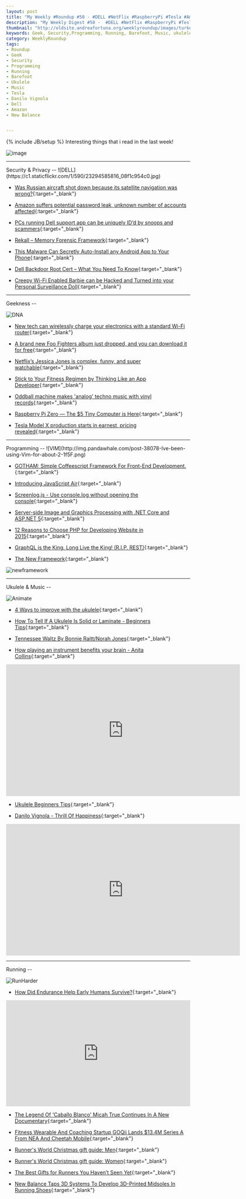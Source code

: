 ```yaml
---
layout: post
title: "My Weekly #Roundup #50 - #DELL #NetFlix #RaspberryPi #Tesla #Amazon"
description: "My Weekly Digest #50 -  #DELL #NetFlix #RaspberryPi #Tesla #Turkey #Amazon #PHP #Christmas"
thumbnail: "http://oldsite.andreafortuna.org/weeklyroundup/images/turkey.jpg"
keywords: Geek, Security,Programming, Running, Barefoot, Music, ukulele, Danilo Vignola, transcription, php, christmas, turkey, RaspberryPi, netflix, tesla
category: WeeklyRoundup
tags: 
- Roundup
- Geek
- Security
- Programming
- Running
- Barefoot
- Ukulele
- Music
- Tesla
- Danilo Vignola
- Dell
- Amazon
- New Balance


---
```

{% include JB/setup %}
Interesting things that i read in the last week!

![image](/weeklyroundup/images/turkey.jpg)
<!-- more -->
<hr/>
Security & Privacy
--
![DELL](https://c1.staticflickr.com/1/590/23294585816_08f1c954c0.jpg)

- [Was Russian aircraft shot down because its satellite navigation was wrong?](http://arstechnica.com/information-technology/2015/11/turkish-f-16-shoots-down-russian-jet-for-disputed-airspace-violation/){:target="_blank"}

- [Amazon suffers potential password leak, unknown number of accounts affected](http://bgr.com/2015/11/24/amazon-password-leak-change-your-password/){:target="_blank"}

- [PCs running Dell support app can be uniquely ID’d by snoops and scammers](http://arstechnica.com/security/2015/11/pcs-running-dell-support-app-can-be-uniquely-idd-by-snoops-and-scammers/){:target="_blank"}

- [Rekall – Memory Forensic Framework](http://www.darknet.org.uk/2015/11/rekall-memory-forensic-framework/){:target="_blank"}

- [This Malware Can Secretly Auto-Install any Android App to Your Phone](http://thehackernews.com/2015/11/android-malware-auto-install.html){:target="_blank"}

- [Dell Backdoor Root Cert – What You Need To Know](http://www.darknet.org.uk/2015/11/dell-backdoor-root-cert-need-know/){:target="_blank"}

- [Creepy Wi-Fi Enabled Barbie can be Hacked and Turned into your Personal Surveillance Doll](https://freedomhacker.net/creepy-wifi-barbie-can-be-hacked-turned-into-surveillance-doll-4783/){:target="_blank"}

<hr/>
Geekness
--

![DNA](http://imgs.xkcd.com/comics/dna.png)

- [New tech can wirelessly charge your electronics with a standard Wi-Fi router](http://bgr.com/2015/11/24/wireless-wi-fi-charging/){:target="_blank"}

- [A brand new Foo Fighters album just dropped, and you can download it for free](http://bgr.com/2015/11/23/foo-fighters-saint-cecilia-ep-download/){:target="_blank"}

- [Netflix’s Jessica Jones is complex, funny, and super watchable](http://arstechnica.com/the-multiverse/2015/11/netflixs-jessica-jones-is-complex-funny-and-super-watchable/){:target="_blank"}

- [Stick to Your Fitness Regimen by Thinking Like an App Developer](http://vitals.lifehacker.com/stick-to-your-fitness-regimen-by-thinking-like-an-app-d-1744129767){:target="_blank"}

- [Oddball machine makes 'analog' techno music with vinyl records](http://www.engadget.com/2015/11/22/mechanical-techno/){:target="_blank"}

- [Raspberry Pi Zero — The $5 Tiny Computer is Here](http://thehackernews.com/2015/11/raspberry-pi-zero.html){:target="_blank"}

- [Tesla Model X production starts in earnest, pricing revealed](http://arstechnica.com/cars/2015/11/tesla-model-x-production-starts-in-earnest-pricing-revealed/){:target="_blank"}


<hr/>
Programming
--
![VIM](http://img.pandawhale.com/post-38078-Ive-been-using-Vim-for-about-2-1f5F.png)

- [GOTHAM: Simple Coffeescript Framework For Front-End Development.](http://gothamjs.io/){:target="_blank"}

- [Introducing JavaScript Air](https://medium.com/@kentcdodds/introducing-javascript-air-46700561f38d){:target="_blank"}

- [Screenlog.js - Use console.log without opening the console](https://github.com/chinchang/screenlog.js){:target="_blank"}

- [Server-side Image and Graphics Processing with .NET Core and ASP.NET 5](http://www.hanselman.com/blog/RFCServersideImageAndGraphicsProcessingWithNETCoreAndASPNET5.aspx){:target="_blank"}

- [12 Reasons to Choose PHP for Developing Website in 2015](http://customwebsitedevelopement.blogspot.no/2015/04/12-reasons-to-choose-php-for-developing.html){:target="_blank"}

- [GraphQL is the King. Long Live the King! (R.I.P. REST)](https://medium.com/@scbarrus/graphql-is-the-king-long-live-the-king-r-i-p-rest-cf04ce38f6c){:target="_blank"}

- [The New Framework](http://www.commitstrip.com/en/2015/11/24/the-new-framework/){:target="_blank"}

![newframework](http://www.commitstrip.com/wp-content/uploads/2015/11/Strip-La-boucle-du-Framwork-english650-final.jpg)

<hr/>
Ukulele & Music
--

![Animate](http://45.media.tumblr.com/afd3d6b93f15cb8ab23e6768d21924d7/tumblr_ny0ys7X3GD1r8tkaro1_500.gif)

- [4 Ways to improve with the ukulele](http://guitar-lessons4you.blogspot.com/2014/11/4-ways-to-improve-with-ukulele.html){:target="_blank"}

- [How To Tell If A Ukulele Is Solid or Laminate - Beginners Tips](http://www.gotaukulele.com/2015/11/how-to-tell-if-ukulele-is-solid-or.html){:target="_blank"}

- [Tennessee Waltz By Bonnie Raitt/Norah Jones](http://liveukulele.com/tennessee-waltz-by-patti-page-tab/){:target="_blank"}

- [How playing an instrument benefits your brain - Anita Collins](http://ed.ted.com/lessons/how-playing-an-instrument-benefits-your-brain-anita-collins){:target="_blank"}

<iframe width="640" height="360" src="https://www.youtube.com/embed/R0JKCYZ8hng" frameborder="0" allowfullscreen></iframe>

- [Ukulele Beginners Tips](https://www.youtube.com/playlist?list=PLO4DXdoJcbQ8VDqQ1NODGdgHazKOG5y3i){:target="_blank"}

- [Danilo Vignola - Thrill Of Happiness](https://www.youtube.com/watch?v=C1zH85-c5ZU&feature=youtu.be){:target="_blank"}

<iframe width="640" height="360" src="https://www.youtube.com/embed/C1zH85-c5ZU" frameborder="0" allowfullscreen></iframe>

<hr/>
Running
--

![RunHarder](http://www.scottmalcolmdallas.com/wp-content/uploads/2015/04/run-harder-meme-crossfit.jpg)

- [How Did Endurance Help Early Humans Survive?](http://www.npr.org/2015/11/20/455904655/how-did-endurance-help-early-humans-survive){:target="_blank"}

<iframe src="http://www.npr.org/player/embed/455904655/456521890" width="100%" height="290" frameborder="0" scrolling="no" title="NPR embedded audio player"></iframe>

- [The Legend Of 'Caballo Blanco' Micah True Continues In A New Documentary](http://www.cpr.org/news/story/legend-caballo-blanco-micah-true-continues-new-documentary){:target="_blank"}

- [Fitness Wearable And Coaching Startup GOQii Lands $13.4M Series A From NEA And Cheetah Mobile](http://techcrunch.com/2015/11/26/fitness-wearable-and-coaching-startup-goqii-lands-13-4m-series-a-from-nea-and-cheetah-mobile/?ncid=rss){:target="_blank"}

- [Runner's World Christmas gift guide: Men](http://www.runnersworld.co.uk/gear/runners-world-christmas-gift-guide-men/14212.html){:target="_blank"}

- [Runner's World Christmas gift guide: Women](http://www.runnersworld.co.uk/gear/runners-world-christmas-gift-guide-women/14224.html){:target="_blank"}

- [The Best Gifts for Runners You Haven’t Seen Yet](http://runeatrepeat.com/2015/11/20/the-best-gifts-for-runners-you-havent-seen-yet/){:target="_blank"}

- [New Balance Taps 3D Systems To Develop 3D-Printed Midsoles In Running Shoes](http://techcrunch.com/2015/11/26/new-balance-taps-3d-systems-to-develop-3d-printed-midsoles-in-running-shoes/?ncid=rss){:target="_blank"}





